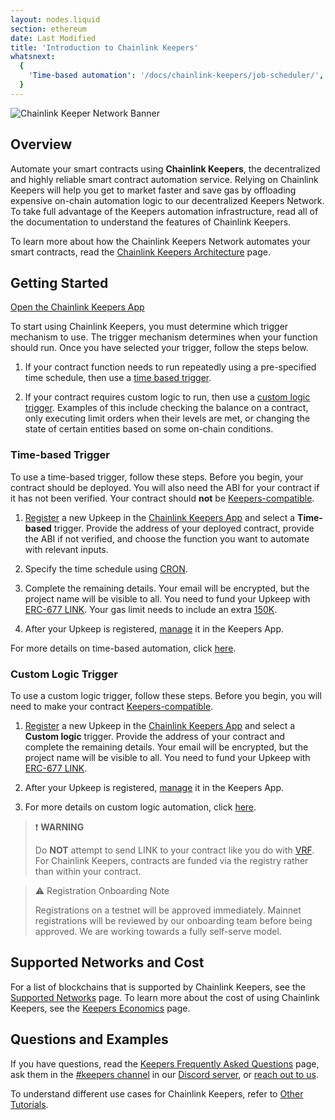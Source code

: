 ```yaml
---
layout: nodes.liquid
section: ethereum
date: Last Modified
title: 'Introduction to Chainlink Keepers'
whatsnext:
  {
    'Time-based automation': '/docs/chainlink-keepers/job-scheduler/',
  }
---
```

![Chainlink Keeper Network Banner](/images/contract-devs/generic-banner.png)

## Overview

Automate your smart contracts using **Chainlink Keepers**, the decentralized and highly reliable smart contract automation service. Relying on Chainlink Keepers will help you get to market faster and save gas by offloading expensive on-chain automation logic to our decentralized Keepers Network. To take full advantage of the Keepers automation infrastructure, read all of the documentation to understand the features of Chainlink Keepers.

To learn more about how the Chainlink Keepers Network automates your smart contracts, read the [Chainlink Keepers Architecture](../overview) page.


## Getting Started

<div class="remix-callout">
    <a href="https://keepers.chain.link" >Open the Chainlink Keepers App</a>
</div>

To start using Chainlink Keepers, you must determine which trigger mechanism to use. The trigger mechanism determines when your function should run. Once you have selected your trigger, follow the steps below.

1. If your contract function needs to run repeatedly using a pre-specified time schedule, then use a [time based trigger](#time-based-trigger).

2. If your contract requires custom logic to run, then use a [custom logic trigger](#custom-logic-trigger). Examples of this include checking the balance on a contract, only executing limit orders when their levels are met, or changing the state of certain entities based on some on-chain conditions.


### Time-based Trigger

To use a time-based trigger, follow these steps. Before you begin, your contract should be deployed. You will also need the ABI for your contract if it has not been verified. Your contract should **not** be [Keepers-compatible](../compatible-contracts/).

1. [Register](../register-upkeep/) a new Upkeep in the [Chainlink Keepers App](https://keepers.chain.link) and select a **Time-based** trigger. Provide the address of your deployed contract, provide the ABI if not verified, and choose the function you want to automate with relevant inputs.

2. Specify the time schedule using [CRON](../job-scheduler/#specifying-the-time-schedule).

3. Complete the remaining details. Your email will be encrypted, but the project name will be visible to all. You need to fund your Upkeep with [ERC-677 LINK](../../link-token-contracts/). Your gas limit needs to include an extra [150K](../job-scheduler/#entering-upkeep-details).

4. After your Upkeep is registered, [manage](../manage-upkeeps/) it in the Keepers App.

For more details on time-based automation, click [here](../job-scheduler/).

### Custom Logic Trigger

To use a custom logic trigger, follow these steps. Before you begin, you will need to make your contract [Keepers-compatible](../compatible-contracts/).

1. [Register](../register-upkeep/) a new Upkeep in the [Chainlink Keepers App](https://keepers.chain.link) and select a **Custom logic** trigger. Provide the address of your contract and complete the remaining details. Your email will be encrypted, but the project name will be visible to all. You need to fund your Upkeep with [ERC-677 LINK](../../link-token-contracts/).

2. After your Upkeep is registered, [manage](../manage-upkeeps/) it in the Keepers App.

3. For more details on custom logic automation, click [here](../compatible-contracts/).


> ❗️ **WARNING**
>
> Do **NOT** attempt to send LINK to your contract like you do with [VRF](../../get-a-random-number/). For Chainlink Keepers, contracts are funded via the registry rather than within your contract.


> ⚠️ Registration Onboarding Note
>
> Registrations on a testnet will be approved immediately. Mainnet registrations will be reviewed by our onboarding team before being approved. We are working towards a fully self-serve model.

## Supported Networks and Cost

For a list of blockchains that is supported by Chainlink Keepers, see the [Supported Networks](../supported-networks)  page. To learn more about the cost of using Chainlink Keepers, see the [Keepers Economics](../keeper-economics) page.


## Questions and Examples

If you have questions, read the [Keepers Frequently Asked Questions](../faqs/) page, ask them in the [#keepers channel](https://discord.com/channels/592041321326182401/821350860302581771) in our [Discord server](https://discord.gg/qj9qarT), or [reach out to us](https://forms.gle/WadxnzzjHPtta5Zd9).

To understand different use cases for Chainlink Keepers, refer to [Other Tutorials](/docs/other-tutorials/).
